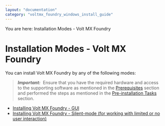 ```yaml
---
layout: "documentation"
category: "voltmx_foundry_windows_install_guide"
---
```

                         

You are here: Installation Modes - Volt MX Foundry

Installation Modes - Volt MX Foundry
===================================

You can install Volt MX Foundry by any of the following modes:

> **_Important:_**  Ensure that you have the required hardware and access to the supporting software as mentioned in the [Prerequisites](Prerequisites.html) section and performed the steps as mentioned in the [Pre-installation Tasks](Pre-installation_Tasks.html) section.

*   [Installing Volt MX Foundry - GUI](Installing_VoltMX_Foundry_on_Windows.html)
*   [Installing Volt MX Foundry - Silent-mode (for working with limited or no user interaction)](Silent_Installation.html)
